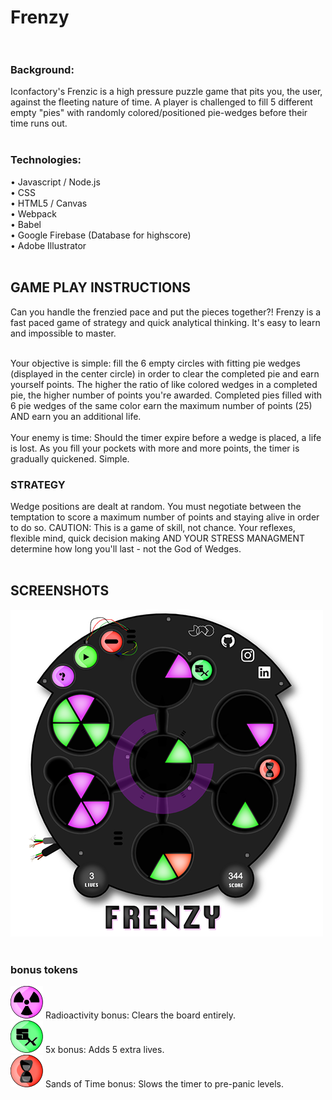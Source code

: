 # Frenzy<br><br>
### Background:
Iconfactory's Frenzic is a high pressure puzzle game that pits you, the user, against the fleeting nature of time. A player is challenged to fill 5 different empty "pies" with randomly colored/positioned pie-wedges before their time runs out.<br><br>


### Technologies:
• Javascript / Node.js<br>
• CSS<br>
• HTML5 / Canvas<br>
• Webpack<br>
• Babel<br>
• Google Firebase (Database for highscore)<br>
• Adobe Illustrator<br><br>


## GAME PLAY INSTRUCTIONS
Can you handle the frenzied pace and put the pieces together?!  Frenzy is a fast paced game of 
strategy and quick analytical thinking.  It's easy to learn and impossible to master.<br><br>  

Your objective is simple:  fill the 6 empty circles with fitting pie wedges (displayed in the center circle) in order to clear the completed pie and 
earn yourself points. The higher the ratio of like colored wedges in a completed pie, the higher number of
points you're awarded.  Completed pies filled with 6 pie wedges of the same color earn the maximum number of points (25)
AND earn you an additional life.<br><br>
Your enemy is time:  Should the timer expire before a wedge is placed, a life is lost.  As you fill your pockets with more and more 
points, the timer is gradually quickened. Simple.  
<h3>STRATEGY</h3>
            
Wedge positions are dealt at random.  You must negotiate between the temptation to score a maximum number of points and staying
alive in order to do so.  CAUTION:  This is a game of skill, not chance.  Your reflexes, flexible mind, quick decision making AND YOUR STRESS MANAGMENT determine
how long you'll last - not the God of Wedges.<br><br>

## SCREENSHOTS
![Screenshots](./gitimages/screenshot.png)<br><br>
### bonus tokens
![Radioactive](./gitimages/radioactive.png) Radioactivity bonus: Clears the board entirely. <br>
![5x](./gitimages/5x.png) 5x bonus: Adds 5 extra lives.<br>
![Hourglass](./gitimages/hourglass.png) Sands of Time bonus: Slows the timer to pre-panic levels.<br><br>


